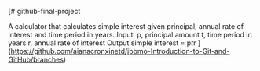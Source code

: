 [# github-final-project

A calculator that calculates simple interest given principal, annual rate of interest and time period in years.
Input:
   p, principal amount
   t, time period in years
   r, annual rate of interest
Output
   simple interest = p*t*r
](https://github.com/aianacronxinetd/jbbmo-Introduction-to-Git-and-GitHub/branches)

